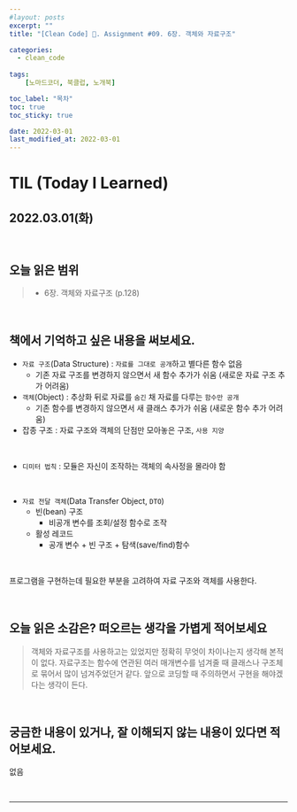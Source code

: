 ```yaml
---
#layout: posts
excerpt: ""
title: "[Clean Code] 📂. Assignment #09. 6장. 객체와 자료구조"

categories:
  - clean_code
  
tags:
    [노마드코더, 북클럽, 노개북]

toc_label: "목차"
toc: true
toc_sticky: true

date: 2022-03-01
last_modified_at: 2022-03-01
---
```


# TIL (Today I Learned)
## 2022.03.01(화)

<br>

## 오늘 읽은 범위
> - 6장. 객체와 자료구조 (p.128)

<br>

## 책에서 기억하고 싶은 내용을 써보세요.  

- `자료 구조`(Data Structure) : `자료를 그대로 공개`하고 별다른 함수 없음
  - 기존 자료 구조를 변경하지 않으면서 새 함수 추가가 쉬움 (새로운 자료 구조 추가 어려움)
- `객체`(Object) : 추상화 뒤로 자료를 `숨긴` 채 자료를 다루는 `함수만 공개`
  - 기존 함수를 변경하지 않으면서 새 클래스 추가가 쉬움 (새로운 함수 추가 어려움)
- 잡종 구조 : 자료 구조와 객체의 단점만 모아놓은 구조, `사용 지양`

<br>

- `디미터 법칙` : 모듈은 자신이 조작하는 객체의 속사정을 몰라야 함

<br>

- `자료 전달 객체`(Data Transfer Object, `DTO`)
  - 빈(bean) 구조
    - 비공개 변수를 조회/설정 함수로 조작
  - 활성 레코드
    - 공개 변수 + 빈 구조 + 탐색(save/find)함수

<br>

프로그램을 구현하는데 필요한 부분을 고려하여 자료 구조와 객체를 사용한다.

<br>

## 오늘 읽은 소감은? 떠오르는 생각을 가볍게 적어보세요
> 객체와 자료구조를 사용하고는 있었지만 정확히 무엇이 차이나는지 생각해 본적이 없다. 자료구조는 함수에 연관된 여러 매개변수를 넘겨줄 때 클래스나 구조체로 묶어서 많이 넘겨주었던거 같다. 앞으로 코딩할 때 주의하면서 구현을 해야겠다는 생각이 든다.
<br>

## 궁금한 내용이 있거나, 잘 이해되지 않는 내용이 있다면 적어보세요.
없음

<br>

---
